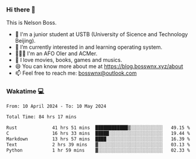 ### Hi there 👋

<!--
**bosswnx/bosswnx** is a ✨ _special_ ✨ repository because its `README.md` (this file) appears on your GitHub profile.

Here are some ideas to get you started:

- 🔭 I’m currently working on ...
- 🌱 I’m currently learning ...
- 👯 I’m looking to collaborate on ...
- 🤔 I’m looking for help with ...
- 💬 Ask me about ...
- 📫 How to reach me: ...
- 😄 Pronouns: ...
- ⚡ Fun fact: ...
-->

This is Nelson Boss.

- 🏫 I'm a junior student at USTB (University of Sicence and Technology Beijing).
- 🌱 I’m currently interested in and learning operating system.
- 🧑🏻‍💻 I'm an AFO OIer and ACMer.
- 🥰 I love movies, books, games and musics.
- 😄 You can know more about me at https://blog.bosswnx.xyz/about
- 📫 Feel free to reach me: bosswnx@outlook.com

### Wakatime 💻

<!--START_SECTION:waka-->

```txt
From: 10 April 2024 - To: 10 May 2024

Total Time: 84 hrs 17 mins

Rust             41 hrs 51 mins  ████████████▒░░░░░░░░░░░░   49.15 %
C                16 hrs 33 mins  █████░░░░░░░░░░░░░░░░░░░░   19.44 %
Markdown         13 hrs 57 mins  ████░░░░░░░░░░░░░░░░░░░░░   16.39 %
Text             2 hrs 39 mins   ▓░░░░░░░░░░░░░░░░░░░░░░░░   03.13 %
Python           1 hr 59 mins    ▓░░░░░░░░░░░░░░░░░░░░░░░░   02.33 %
```

<!--END_SECTION:waka-->
